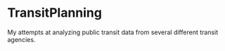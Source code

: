 # TransitPlanning
My attempts at analyzing public transit data from several different transit agencies.
